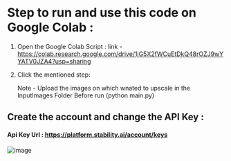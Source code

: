 # Step to run and use this code on Google Colab : 

1. Open the Google Colab Script : link - https://colab.research.google.com/drive/1jG5X2fWCuEtDkQ48rOZJ9wYYATV0JZA4?usp=sharing

2. Click the mentioned step:

   Note - Upload the images on which wnated to upscale in the InputImages Folder Before run (python main.py)


## Create the account and change the API Key : 

#### Api Key Url : https://platform.stability.ai/account/keys


![image](https://github.com/user-attachments/assets/6cda4bab-36a4-4756-b8e4-c971b74b9683)
